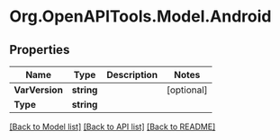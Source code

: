 # Org.OpenAPITools.Model.Android

## Properties

Name | Type | Description | Notes
------------ | ------------- | ------------- | -------------
**VarVersion** | **string** |  | [optional] 
**Type** | **string** |  | 

[[Back to Model list]](../README.md#documentation-for-models) [[Back to API list]](../README.md#documentation-for-api-endpoints) [[Back to README]](../README.md)

